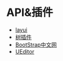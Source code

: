 # API&插件
+ [layui](layui/READMR.md)
+ [树插件](tree.md)
+ [BootStrap中文网](http://www.bootcss.com/)
+ [UEditor](ueditor.md)
